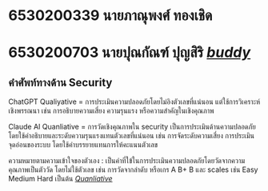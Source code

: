 # 6530200339 นายภาณุพงศ์ ทองเชิด 
# 6530200703 นายปุณกัณฑ์ ปุญสิริ *[buddy](https://Qlerdev.github.io)*

## คำศัพท์ทางด้าน Security 
ChatGPT Qualiyative = การประเมินความปลอดภัยโดยไม่อิงตัวเลขที่แน่นอน แต่ใช้การวิเคราะห์เชิงพรรณนา เช่น การอธิบายความเสี่ยง ความรุนแรง หรือความสำคัญในเชิงคุณภาพ

Claude AI Quanliative = การวัดเชิงคุณภาพใน security เป็นการประเมินด้านความปลอดภัยโดยใช้คำอธิบายและระดับความรุนแรงแทนตัวเลขที่แน่นอน เช่น การจัดระดับความเสี่ยง การประเมินจุดอ่อนของระบบ โดยใช้คำบรรยายแทนการให้คะแนนตัวเลข

ความหมายตามความเข้าใจของตัวเอง : เป็นคำที่ใข้ในการประเมินความปลอดภัยโดยวัดจากความคุณภาพเป็นตัววัด โดยไม่ใช้ตัวเลข เช่น การวัดจากลำดับ หรือเกร A B+ B และ scales เช่น Easy Medium Hard เป็นต้น
*[Quanliative](https://www.isc2.org/certifications/cissp/cissp-student-glossary#q)*

